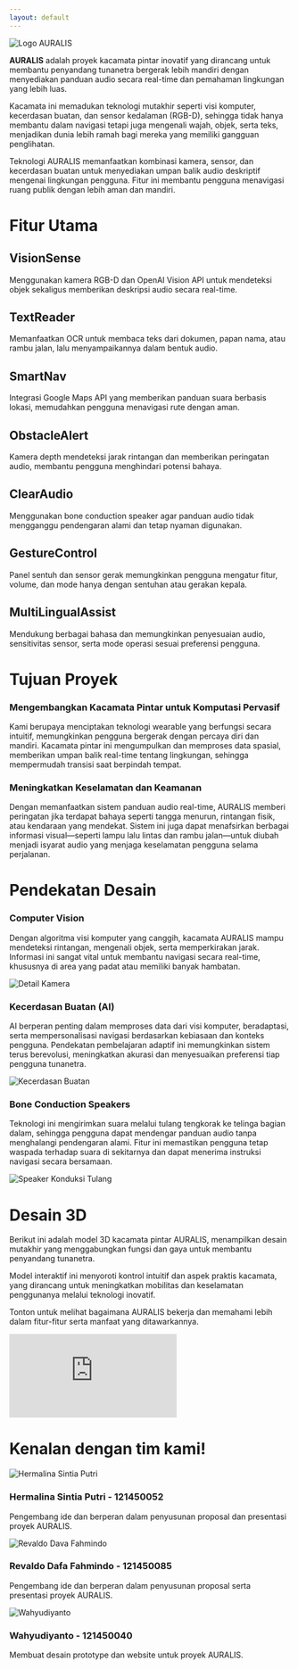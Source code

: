 ```yaml
---
layout: default
---
```


<div class="home-header">
     <img src="{{ site.baseurl }}/assets/image/logo.png" alt="Logo AURALIS" class="logo">
    <p><strong>AURALIS</strong> adalah proyek kacamata pintar inovatif yang dirancang untuk membantu penyandang tunanetra bergerak lebih mandiri dengan menyediakan panduan audio secara real-time dan pemahaman lingkungan yang lebih luas.</p>
    <p>Kacamata ini memadukan teknologi mutakhir seperti visi komputer, kecerdasan buatan, dan sensor kedalaman (RGB-D), sehingga tidak hanya membantu dalam navigasi tetapi juga mengenali wajah, objek, serta teks, menjadikan dunia lebih ramah bagi mereka yang memiliki gangguan penglihatan.</p>
    <p>Teknologi AURALIS memanfaatkan kombinasi kamera, sensor, dan kecerdasan buatan untuk menyediakan umpan balik audio deskriptif mengenai lingkungan pengguna. Fitur ini membantu pengguna menavigasi ruang publik dengan lebih aman dan mandiri.</p>
</div>

<div class="section-heading">
  <h1>Fitur Utama</h1>
</div>

<div class="features-container">
  <div class="feature">
    <h2>VisionSense</h2>
    <p>Menggunakan kamera RGB-D dan OpenAI Vision API untuk mendeteksi objek sekaligus memberikan deskripsi audio secara real-time.</p>
  </div>
  <div class="feature">
    <h2>TextReader</h2>
    <p>Memanfaatkan OCR untuk membaca teks dari dokumen, papan nama, atau rambu jalan, lalu menyampaikannya dalam bentuk audio.</p>
  </div>
  <div class="feature">
    <h2>SmartNav</h2>
    <p>Integrasi Google Maps API yang memberikan panduan suara berbasis lokasi, memudahkan pengguna menavigasi rute dengan aman.</p>
  </div>
  <div class="feature">
    <h2>ObstacleAlert</h2>
    <p>Kamera depth mendeteksi jarak rintangan dan memberikan peringatan audio, membantu pengguna menghindari potensi bahaya.</p>
  </div>
  <div class="feature">
    <h2>ClearAudio</h2>
    <p>Menggunakan bone conduction speaker agar panduan audio tidak mengganggu pendengaran alami dan tetap nyaman digunakan.</p>
  </div>
  <div class="feature">
    <h2>GestureControl</h2>
    <p>Panel sentuh dan sensor gerak memungkinkan pengguna mengatur fitur, volume, dan mode hanya dengan sentuhan atau gerakan kepala.</p>
  </div>
  <div class="feature">
    <h2>MultiLingualAssist</h2>
    <p>Mendukung berbagai bahasa dan memungkinkan penyesuaian audio, sensitivitas sensor, serta mode operasi sesuai preferensi pengguna.</p>
  </div>
</div>


<div class="section-heading">
  <h1>Tujuan Proyek</h1>
</div>

<div class="goal">
  <h3>Mengembangkan Kacamata Pintar untuk Komputasi Pervasif</h3>
  <p>Kami berupaya menciptakan teknologi wearable yang berfungsi secara intuitif, memungkinkan pengguna bergerak dengan percaya diri dan mandiri. Kacamata pintar ini mengumpulkan dan memproses data spasial, memberikan umpan balik real-time tentang lingkungan, sehingga mempermudah transisi saat berpindah tempat.</p>
</div>

<div class="goal">
  <h3>Meningkatkan Keselamatan dan Keamanan</h3>
  <p>Dengan memanfaatkan sistem panduan audio real-time, AURALIS memberi peringatan jika terdapat bahaya seperti tangga menurun, rintangan fisik, atau kendaraan yang mendekat. Sistem ini juga dapat menafsirkan berbagai informasi visual—seperti lampu lalu lintas dan rambu jalan—untuk diubah menjadi isyarat audio yang menjaga keselamatan pengguna selama perjalanan.</p>
</div>

<div class="section-heading">
  <h1>Pendekatan Desain</h1>
</div>

<div class="goal">
  <h3>Computer Vision</h3>
  <p>Dengan algoritma visi komputer yang canggih, kacamata AURALIS mampu mendeteksi rintangan, mengenali objek, serta memperkirakan jarak. Informasi ini sangat vital untuk membantu navigasi secara real-time, khususnya di area yang padat atau memiliki banyak hambatan.</p>
  <img src="{{ site.baseurl }}/assets/image/camera.png" alt="Detail Kamera" class="about-image">
</div>

<div class="goal">
  <h3>Kecerdasan Buatan (AI)</h3>
  <p>AI berperan penting dalam memproses data dari visi komputer, beradaptasi, serta mempersonalisasi navigasi berdasarkan kebiasaan dan konteks pengguna. Pendekatan pembelajaran adaptif ini memungkinkan sistem terus berevolusi, meningkatkan akurasi dan menyesuaikan preferensi tiap pengguna tunanetra.</p>
  <img src="{{ site.baseurl }}/assets/image/ai.png" alt="Kecerdasan Buatan" class="about-image">
</div>

<div class="goal">
  <h3>Bone Conduction Speakers</h3>
  <p>Teknologi ini mengirimkan suara melalui tulang tengkorak ke telinga bagian dalam, sehingga pengguna dapat mendengar panduan audio tanpa menghalangi pendengaran alami. Fitur ini memastikan pengguna tetap waspada terhadap suara di sekitarnya dan dapat menerima instruksi navigasi secara bersamaan.</p>
  <img src="{{ site.baseurl }}/assets/image/arm.png" alt="Speaker Konduksi Tulang" class="about-image">
</div>

<div class="section-heading">
  <h1>Desain 3D</h1>
</div>

<div class="goal">
  <p>Berikut ini adalah model 3D kacamata pintar AURALIS, menampilkan desain mutakhir yang menggabungkan fungsi dan gaya untuk membantu penyandang tunanetra.

  Model interaktif ini menyoroti kontrol intuitif dan aspek praktis kacamata, yang dirancang untuk meningkatkan mobilitas dan keselamatan penggunanya melalui teknologi inovatif.</p>
  <model-viewer src="{{ site.baseurl }}/assets/image/3d.glb" alt="Model 3D Kacamata Pintar AURALIS" auto-rotate camera-controls ar shadow-intensity="1" style="width: 80%; height: 600px;"></model-viewer>
</div>

<div class="video-container">
  <p>Tonton untuk melihat bagaimana AURALIS bekerja dan memahami lebih dalam fitur-fitur serta manfaat yang ditawarkannya.</p>
  <div class="responsive-iframe">
    <iframe src="https://youtu.be/NE7oNG6Qwdg?si=OMOjacD8SPAWpuhh" frameborder="0" allow="accelerometer; autoplay; clipboard-write; encrypted-media; gyroscope; picture-in-picture" allowfullscreen></iframe>
  </div>
</div>

<div class="section-heading">
  <h1>Kenalan dengan tim kami!</h1>
</div>

<div class="team-member">
    <img src="{{ site.baseurl }}/assets/image/lina.jpg" alt="Hermalina Sintia Putri">
    <div class="member-info">
        <h3>Hermalina Sintia Putri - 121450052</h3>
        <p>Pengembang ide dan berperan dalam penyusunan proposal dan presentasi proyek AURALIS.</p>
    </div>
</div>

<div class="team-member">
    <img src="{{ site.baseurl }}/assets/image/reval.jpg" alt="Revaldo Dava Fahmindo">
    <div class="member-info">
        <h3>Revaldo Dafa Fahmindo - 121450085</h3>
        <p>Pengembang ide dan berperan dalam penyusunan proposal serta presentasi proyek AURALIS.</p>
    </div>
</div>

<div class="team-member">
    <img src="{{ site.baseurl }}/assets/image/tao.jpg" alt="Wahyudiyanto">
    <div class="member-info">
        <h3>Wahyudiyanto - 121450040</h3>
        <p>Membuat desain prototype dan website untuk proyek AURALIS.</p>
    </div>
</div>

